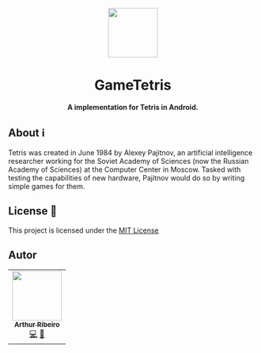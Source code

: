 <p align="center">
  <img src="https://image.flaticon.com/icons/svg/2363/2363722.svg" width="100px" float="center"/>
</p>
<h1 align="center">GameTetris</h1>
<p align="center">
  <strong>A implementation for Tetris in Android.</strong>
</p>

## About ℹ️

Tetris was created in June 1984 by Alexey Pajitnov, an artificial intelligence researcher working for the Soviet Academy of Sciences (now the Russian Academy of Sciences) at the Computer Center in Moscow. Tasked with testing the capabilities of new hardware, Pajitnov would do so by writing simple games for them.

## License 📝

This project is licensed under the [MIT License](https://opensource.org/licenses/MIT)

## Autor

<table>
  <tr>
    <td align="center"><a href="https://github.com/devarthurribeiro"><img src="https://avatars1.githubusercontent.com/u/12974798?s=460&u=6a69934913c6f56d74fdf9c80793881d4cfb7bf6&v=4" width="100px;" alt=""/><br /><sub><b>Arthur Ribeiro</b></sub></a><br /><a href="https://github.com/devarthurribeiro/covid19-brazil-api/commits?author=devarthurribeiro" title="Code">💻</a> <a href="#devarthurribeiro" title="Design">🎨</a></td>
  <tr>
</table>
